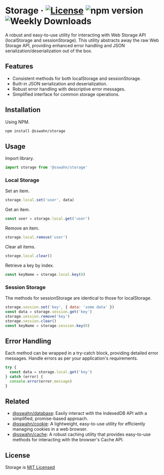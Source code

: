 # Storage · [![License](https://img.shields.io/badge/License-MIT-blue.svg)](https://github.com/sswahn/storage/blob/main/LICENSE) ![npm version](https://img.shields.io/npm/v/@sswahn/storage) ![Weekly Downloads](https://img.shields.io/npm/dw/@sswahn/storage)
A robust and easy-to-use utility for interacting with Web Storage API (localStorage and sessionStorage). This utility abstracts away the raw Web Storage API, providing enhanced error handling and JSON serialization/deserialization out of the box.  

## Features
- Consistent methods for both localStorage and sessionStorage.
- Built-in JSON serialization and deserialization.
- Robust error handling with descriptive error messages.
- Simplified interface for common storage operations.  

## Installation
Using NPM.
```bash
npm install @sswahn/storage
```

## Usage  
Import library.  
```javascript
import storage from '@sswahn/storage'
```

### Local Storage  

Set an item.  
```javascript
storage.local.set('user', data)
```

Get an item.  
```javascript
const user = storage.local.get('user')
```

Remove an item.  
```javascript
storage.local.remove('user')
```

Clear all items.  
```javascript
storage.local.clear()
```

Retrieve a key by index.
```javascript
const keyName = storage.local.key(0)
```

### Session Storage  

The methods for sessionStorage are identical to those for localStorage.  
```javascript
storage.session.set('key', { data: 'some data' })
const data = storage.session.get('key')
storage.session.remove('key')
storage.session.clear()
const keyName = storage.session.key(0)
```

## Error Handling
Each method can be wrapped in a try-catch block, providing detailed error messages. Handle errors as per your application's requirements.
```javascript
try {
  const data = storage.local.get('key')
} catch (error) {
  console.error(error.message)
}
```

## Related
- [@sswahn/database](https://www.npmjs.com/package/@sswahn/database): Easily interact with the IndexedDB API with a simplified, promise-based approach.
- [@sswahn/cookie](https://www.npmjs.com/package/@sswahn/cookie): A lightweight, easy-to-use utility for efficiently managing cookies in a web browser.
- [@sswahn/cache](https://www.npmjs.com/package/@sswahn/cache): A robust caching utility that provides easy-to-use methods for interacting with the browser's Cache API.


## License
Storage is [MIT Licensed](https://github.com/sswahn/storage/blob/main/LICENSE)
